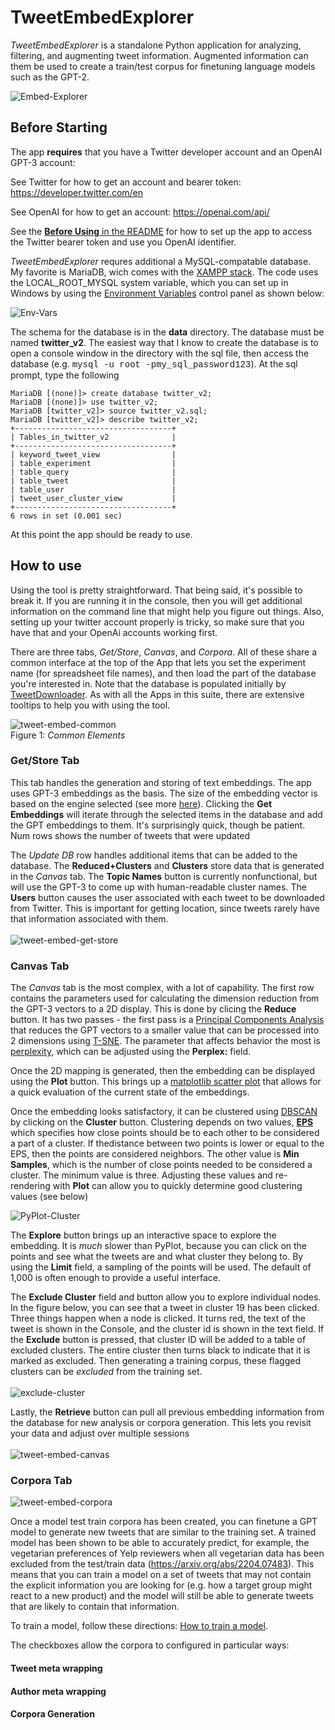 # TweetEmbedExplorer

_TweetEmbedExplorer_ is a standalone Python application for analyzing, filtering, and augmenting tweet information. Augmented information can them be used to create a train/test corpus for finetuning language models such as the GPT-2.

![Embed-Explorer](../images/tweet_embed_explorer.png)

## Before Starting
The app **requires** that you have a Twitter developer account and an OpenAI GPT-3 account:

See Twitter for how to get an account and bearer token: https://developer.twitter.com/en

See OpenAI for how to get an account: https://openai.com/api/

See the [**Before Using** in the README](../README.md) for how to set up the app to access the Twitter bearer token and use you OpenAI identifier.  

_TweetEmbedExplorer_ requres additional a MySQL-compatable database. My favorite is MariaDB, wich comes with the [XAMPP stack](https://www.apachefriends.org/). The code uses the LOCAL_ROOT_MYSQL system variable, which you can set up in Windows by using the [Environment Variables](https://docs.oracle.com/en/database/oracle/machine-learning/oml4r/1.5.1/oread/creating-and-modifying-environment-variables-on-windows.html) control panel as shown below:

![Env-Vars](../images/mysql_env_variable.png)

The schema for the database is in the **data** directory. The database must be named **twitter_v2**. The easiest way that I know to create the database is to open a console window in the directory with the sql file, then access the database (e.g. <span style="font-family:Courier;">mysql -u root -pmy_sql_password123</span>). At the sql prompt, type the following

```
MariaDB [(none)]> create database twitter_v2;
MariaDB [(none)]> use twitter_v2;
MariaDB [twitter_v2]> source twitter_v2.sql;
MariaDB [twitter_v2]> describe twitter_v2;
+-----------------------------------+
| Tables_in_twitter_v2              |
+-----------------------------------+
| keyword_tweet_view                |
| table_experiment                  |
| table_query                       |
| table_tweet                       |
| table_user                        |
| tweet_user_cluster_view           |
+-----------------------------------+
6 rows in set (0.001 sec)
```

At this point the app should be ready to use.

## How to use

Using the tool is pretty straightforward. That being said, it's possible to break it. If you are running it in the console, then you will get additional information on the command line that might help you figure out things. Also, setting up your twitter account properly is tricky, so make sure that you have that and your OpenAi accounts working first.

There are three tabs, _Get/Store_, _Canvas_, and _Corpora_. All of these share a common interface at the top of the App that lets you set the experiment name (for spreadsheet file names), and then load the part of the database you're interested in. Note that the database is populated initially by [TweetDownloader](TweetDownloader.md). As with all the Apps in this suite, there are extensive tooltips to help you with using the tool.

![tweet-embed-common](../images/tweet_embed_common.png)
<br/>Figure 1: _Common Elements_

### Get/Store Tab

This tab handles the generation and storing of text embeddings. The app uses GPT-3 embeddings as the basis. The size of the embedding vector is based on the engine selected (see more [here](https://beta.openai.com/docs/guides/embeddings)). Clicking the **Get Embeddings** will iterate through the selected items in the database and add the GPT embeddings to them. It's surprisingly quick, though be patient. Num rows shows the number of tweets that were updated

The _Update DB_ row handles additional items that can be added to the database. The **Reduced+Clusters** and **Clusters** store data that is generated in the _Canvas_ tab. The **Topic Names** button is currently nonfunctional, but will use the GPT-3 to come up with human-readable cluster names. The **Users** button causes the user associated with each tweet to be downloaded from Twitter. This is important for getting location, since tweets rarely have that information associated with them.
<br/>
<br/>
![tweet-embed-get-store](../images/tweet_embed_get_store.png)

### Canvas Tab

The _Canvas_ tab is the most complex, with a lot of capability. The first row contains the parameters used for calculating the dimension reduction from the GPT-3 vectors to a 2D display. This is done by clicing the **Reduce** button. It has two passes - the first pass is a [Principal Components Analysis](https://scikit-learn.org/stable/modules/generated/sklearn.decomposition.PCA.html) that reduces the GPT vectors to a smaller value that can be processed into 2 dimensions using [T-SNE](https://scikit-learn.org/stable/modules/generated/sklearn.manifold.TSNE.html). The parameter that affects behavior the most is [perplexity](https://scikit-learn.org/stable/auto_examples/manifold/plot_t_sne_perplexity.html?highlight=perplexity), which can be adjusted using the **Perplex:** field.

Once the 2D mapping is generated, then the embedding can be displayed using the **Plot** button. This brings up a [matplotlib scatter plot](https://matplotlib.org/stable/api/_as_gen/matplotlib.pyplot.scatter.html) that allows for a quick evaluation of the current state of the embeddings.

Once the embedding looks satisfactory, it can be clustered using [DBSCAN](https://scikit-learn.org/stable/modules/generated/sklearn.cluster.DBSCAN.html)  by clicking on the **Cluster** button. Clustering depends on two values, [**EPS**](https://stats.stackexchange.com/questions/225655/what-is-the-interpretation-of-eps-parameter-in-dbscan-clustering) which specifies how close points should be to each other to be considered a part of a cluster. If thedistance between two points is lower or equal to the EPS, then the points are considered neighbors. The other value is **Min Samples**, which is the number of close points needed to be considered a cluster. The minimum value is three. Adjusting these values and re-rendering with **Plot** can allow you to quickly determine good clustering values (see below)

![PyPlot-Cluster](../images/pyplot_cluster.png)

The **Explore**  button brings up an interactive space to explore the embedding. It is _much_ slower than PyPlot, because you can click on the points and see what the tweets are and what cluster they belong to. By using the **Limit** field, a sampling of the points will be used. The default of 1,000 is often enough to provide a useful interface. 

The **Exclude Cluster** field and button allow you to explore individual nodes. In the figure below, you can see that a tweet in cluster 19 has been clicked. Three things happen when a node is clicked. It turns red, the text of the tweet is shown in the Console, and the cluster id is shown in the text field. If the **Exclude** button is pressed, that cluster ID will be added to a table of excluded clusters. The entire cluster then turns black to indicate that it is marked as excluded. Then generating a training corpus, these flagged clusters can be _excluded_ from the training set.
<br/>
<br/>
![exclude-cluster](../images/exclude.png)

Lastly, the **Retrieve** button can pull all previous embedding information from the database for new analysis or corpora generation. This lets you revisit your data and adjust over multiple sessions
<br/>
<br/>
![tweet-embed-canvas](../images/tweet_embed_canvas.png)

### Corpora Tab

![tweet-embed-corpora](../images/tweet_embed_corpora.png)

Once a model test train corpora has been created, you can finetune a GPT model to generate new tweets that are similar to the training set. A trained model has been shown to be able to accurately predict, for example, the vegetarian preferences of Yelp reviewers when all vegetarian data has been excluded from the test/train data (https://arxiv.org/abs/2204.07483). This means that you can train a model on a set of tweets that may not contain the explicit information you are looking for (e.g. how a target group might react to a new product) and the model will still be able to generate tweets that are likely to contain that information.

To train a model, follow these directions: [How to train a model](../markup/model_train.md).

The checkboxes allow the corpora to configured in particular ways:

#### Tweet meta wrapping

#### Author meta wrapping

#### Corpora Generation


